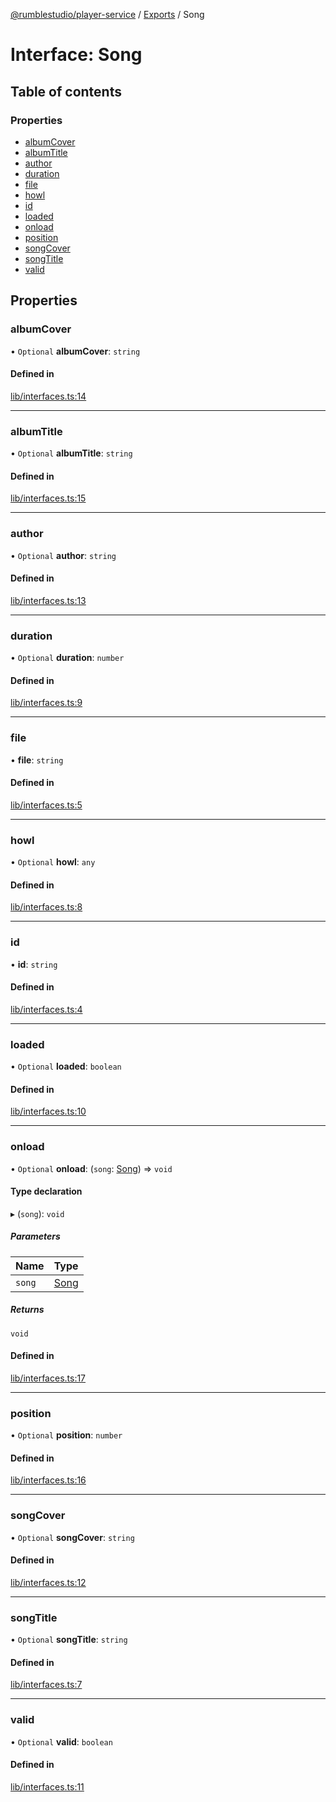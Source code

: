 [@rumblestudio/player-service](./player-service/README.md) / [Exports](./player-service/modules.md) / Song

# Interface: Song

## Table of contents

### Properties

- [albumCover](./player-service/interfaces/song.md#albumcover)
- [albumTitle](./player-service/interfaces/song.md#albumtitle)
- [author](./player-service/interfaces/song.md#author)
- [duration](./player-service/interfaces/song.md#duration)
- [file](./player-service/interfaces/song.md#file)
- [howl](./player-service/interfaces/song.md#howl)
- [id](./player-service/interfaces/song.md#id)
- [loaded](./player-service/interfaces/song.md#loaded)
- [onload](./player-service/interfaces/song.md#onload)
- [position](./player-service/interfaces/song.md#position)
- [songCover](./player-service/interfaces/song.md#songcover)
- [songTitle](./player-service/interfaces/song.md#songtitle)
- [valid](./player-service/interfaces/song.md#valid)

## Properties

### albumCover

• `Optional` **albumCover**: `string`

#### Defined in

[lib/interfaces.ts:14](https://github.com/Redeltaz/rumblestudio/blob/2c7855f/libs/player-service/src/lib/interfaces.ts#L14)

___

### albumTitle

• `Optional` **albumTitle**: `string`

#### Defined in

[lib/interfaces.ts:15](https://github.com/Redeltaz/rumblestudio/blob/2c7855f/libs/player-service/src/lib/interfaces.ts#L15)

___

### author

• `Optional` **author**: `string`

#### Defined in

[lib/interfaces.ts:13](https://github.com/Redeltaz/rumblestudio/blob/2c7855f/libs/player-service/src/lib/interfaces.ts#L13)

___

### duration

• `Optional` **duration**: `number`

#### Defined in

[lib/interfaces.ts:9](https://github.com/Redeltaz/rumblestudio/blob/2c7855f/libs/player-service/src/lib/interfaces.ts#L9)

___

### file

• **file**: `string`

#### Defined in

[lib/interfaces.ts:5](https://github.com/Redeltaz/rumblestudio/blob/2c7855f/libs/player-service/src/lib/interfaces.ts#L5)

___

### howl

• `Optional` **howl**: `any`

#### Defined in

[lib/interfaces.ts:8](https://github.com/Redeltaz/rumblestudio/blob/2c7855f/libs/player-service/src/lib/interfaces.ts#L8)

___

### id

• **id**: `string`

#### Defined in

[lib/interfaces.ts:4](https://github.com/Redeltaz/rumblestudio/blob/2c7855f/libs/player-service/src/lib/interfaces.ts#L4)

___

### loaded

• `Optional` **loaded**: `boolean`

#### Defined in

[lib/interfaces.ts:10](https://github.com/Redeltaz/rumblestudio/blob/2c7855f/libs/player-service/src/lib/interfaces.ts#L10)

___

### onload

• `Optional` **onload**: (`song`: [Song](./player-service/interfaces/song.md)) => `void`

#### Type declaration

▸ (`song`): `void`

##### Parameters

| Name | Type |
| :------ | :------ |
| `song` | [Song](./player-service/interfaces/song.md) |

##### Returns

`void`

#### Defined in

[lib/interfaces.ts:17](https://github.com/Redeltaz/rumblestudio/blob/2c7855f/libs/player-service/src/lib/interfaces.ts#L17)

___

### position

• `Optional` **position**: `number`

#### Defined in

[lib/interfaces.ts:16](https://github.com/Redeltaz/rumblestudio/blob/2c7855f/libs/player-service/src/lib/interfaces.ts#L16)

___

### songCover

• `Optional` **songCover**: `string`

#### Defined in

[lib/interfaces.ts:12](https://github.com/Redeltaz/rumblestudio/blob/2c7855f/libs/player-service/src/lib/interfaces.ts#L12)

___

### songTitle

• `Optional` **songTitle**: `string`

#### Defined in

[lib/interfaces.ts:7](https://github.com/Redeltaz/rumblestudio/blob/2c7855f/libs/player-service/src/lib/interfaces.ts#L7)

___

### valid

• `Optional` **valid**: `boolean`

#### Defined in

[lib/interfaces.ts:11](https://github.com/Redeltaz/rumblestudio/blob/2c7855f/libs/player-service/src/lib/interfaces.ts#L11)
